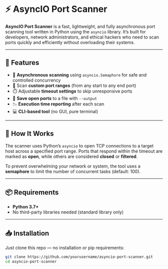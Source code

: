 # ⚡ AsyncIO Port Scanner

**AsyncIO Port Scanner** is a fast, lightweight, and fully asynchronous port scanning tool written in Python using the `asyncio` library. It’s built for developers, network administrators, and ethical hackers who need to scan ports quickly and efficiently without overloading their systems.

---

## 🚀 Features

- 🔄 **Asynchronous scanning** using `asyncio.Semaphore` for safe and controlled concurrency
- 🎯 Scan **custom port ranges** (from any start to any end port)
- ⏱️ Adjustable **timeout settings** to skip unresponsive ports
- 📂 **Save open ports** to a file with `--output`
- 📉 **Execution time reporting** after each scan
- 💻 **CLI-based tool** (no GUI, pure terminal)

---

## 🧠 How It Works

The scanner uses Python’s `asyncio` to open TCP connections to a target host across a specified port range. Ports that respond within the timeout are marked as **open**, while others are considered **closed** or **filtered**.

To prevent overwhelming your network or system, the tool uses a **semaphore** to limit the number of concurrent tasks (default: 100).

---

## 📦 Requirements

- **Python 3.7+**
- No third-party libraries needed (standard library only)

---

## 📥 Installation

Just clone this repo — no installation or pip requirements:

```bash
git clone https://github.com/yourusername/asyncio-port-scanner.git
cd asyncio-port-scanner
